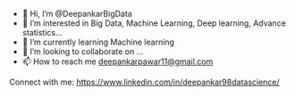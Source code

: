 - 👋 Hi, I’m @DeepankarBigData
- 👀 I’m interested in Big Data, Machine Learning, Deep learning, Advance statistics...
- 🌱 I’m currently learning Machine learning
- 💞️ I’m looking to collaborate on ...
- 📫 How to reach me deepankarpawar11@gmail.com

Connect with me:
https://www.linkedin.com/in/deepankar98datascience/




